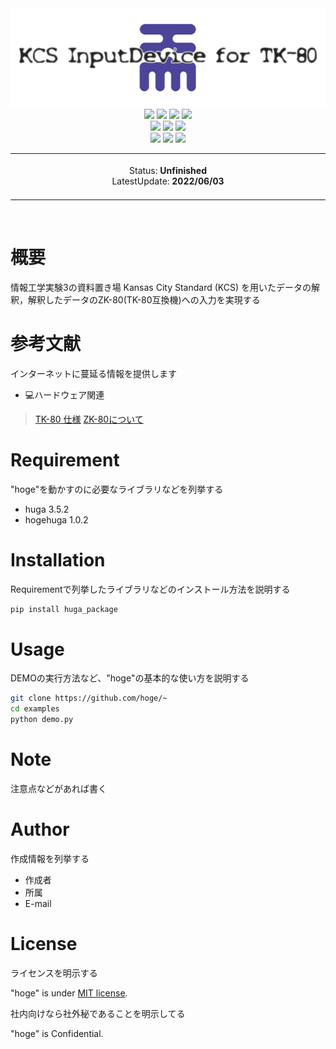 <div align="center">
 <img src="https://raw.githubusercontent.com/nex-finger/jikken3/main/Image/readme-logo.png" alt="logo" title="logo">
 <br>
 <img src="https://img.shields.io/badge/licence-masuda-green">
 <img src="https://img.shields.io/badge/licence-masuda-green">
 <img src="https://img.shields.io/badge/university-Chiba%20Institute%20of%20Technology-green">
 <img src="https://img.shields.io/badge/undergraduate-Computer%20Science-green">
 <br>
 <img src="https://img.shields.io/badge/Arduino-blue">
 <img src="https://img.shields.io/badge/TK80-blue">
 <img src="https://img.shields.io/badge/Kansas%20City%20standard%20(KCS)-blue">
 <br>
 <img src="https://img.shields.io/badge/c++-yellow">
 <img src="https://img.shields.io/badge/Java-yellow">
 <img src="https://img.shields.io/badge/8080assembry-yellow">
 <br>

 <table>
  <tbody>
   <td align="center">
    <img width="2000" height="0"><br>
    Status: <b>Unfinished</b><br>
    LatestUpdate: <b>2022/06/03</b><br>
    <img width="2000" height="0">
    </td>
    </tbody>
  </table>
 </div>
 <br>
 
# 概要
 
 情報工学実験3の資料置き場
 Kansas City Standard (KCS) を用いたデータの解釈，解釈したデータのZK-80(TK-80互換機)への入力を実現する
 
# 参考文献
 
 インターネットに蔓延る情報を提供します
 
 * 💻ハードウェア関連
 >[TK-80 仕様](http://star.gmobb.jp/koji/cgi/wiki.cgi?page=TK%2D80%BB%F1%CE%C1%A5%E1%A5%E2 "タイトル")
 >[ZK-80について](https://www.recfor.net/blog/mycom/?itemid=883 "タイトル")
 
# Requirement
 
"hoge"を動かすのに必要なライブラリなどを列挙する
 
* huga 3.5.2
* hogehuga 1.0.2
 
# Installation
 
Requirementで列挙したライブラリなどのインストール方法を説明する
 
```bash
pip install huga_package
```
 
# Usage
 
DEMOの実行方法など、"hoge"の基本的な使い方を説明する
 
```bash
git clone https://github.com/hoge/~
cd examples
python demo.py
```
 
# Note
 
注意点などがあれば書く
 
# Author
 
作成情報を列挙する
 
* 作成者
* 所属
* E-mail
 
# License
ライセンスを明示する
 
"hoge" is under [MIT license](https://en.wikipedia.org/wiki/MIT_License).
 
社内向けなら社外秘であることを明示してる
 
"hoge" is Confidential.
